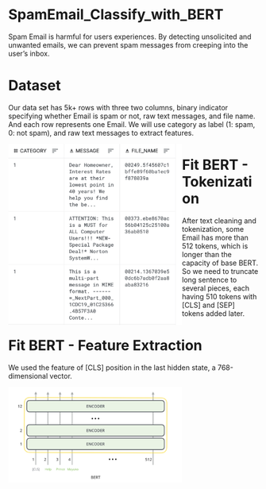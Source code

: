 # SpamEmail_Classify_with_BERT
Spam Email is harmful for users experiences. By detecting unsolicited and unwanted emails, we can prevent spam messages from creeping into the user’s inbox.

# Dataset
Our data set has 5k+ rows with three two columns, binary indicator specifying whether Email is spam or not, raw text messages, and file name. And each row represents one Email. We will use category as label (1: spam, 0: not spam), and raw text messages to extract features.

<img src="pictures/Screen Shot 2022-06-30 at 11.23.56 AM.png" width="350" align="left"> 

# Fit BERT - Tokenization
After text cleaning and tokenization, some Email has more than 512 tokens, which is longer than the capacity of base BERT.
So we need to truncate long sentence to several pieces, each having 510 tokens with [CLS] and [SEP] tokens added later. 

# Fit BERT - Feature Extraction
We used the feature of [CLS] position in the last hidden state, a 768-dimensional vector.

<img src="pictures/Screen Shot 2022-06-30 at 10.57.15 AM.png" width="350" align="left">
